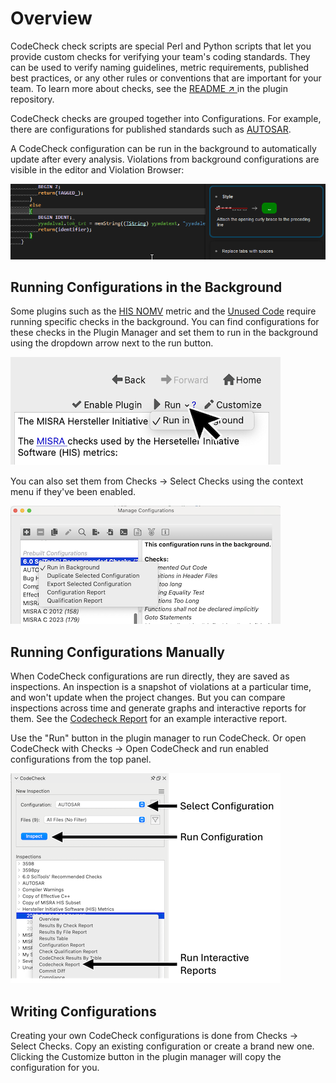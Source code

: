 # Overview

CodeCheck check scripts are special Perl and Python scripts that let you provide custom checks for verifying your team's coding standards. They can be used to verify naming guidelines, metric requirements, published best practices, or any other rules or conventions that are important for your team. To learn more about checks, see the [README &#8599; ](https://github.com/stinb/plugins/tree/main/CodeCheck#readme) in the plugin repository.

CodeCheck checks are grouped together into Configurations. For example, there are configurations for published standards such as [AUTOSAR](und://plugin/config/AUTOSAR).

A CodeCheck configuration can be run in the background to automatically update after every analysis. Violations from background configurations are visible in the editor and Violation Browser:

![image](193142606-7bf859c2-138b-49d5-a0ec-a403a3a6cf7a.png)

## Running Configurations in the Background

Some plugins such as the [HIS NOMV](und://plugin/metric/HISNOMV) metric and the [Unused Code](und://plugin/ireport/Unused%20Code%20Report) require running specific checks in the background. You can find configurations for these checks in the Plugin Manager and set them to run in the background using the dropdown arrow next to the run button.

![image](plugin_run_bg.png)

You can also set them from Checks -> Select Checks using the context menu if they've been enabled.

![image](configmgr_run_bg.png)

## Running Configurations Manually

When CodeCheck configurations are run directly, they are saved as inspections. An inspection is a snapshot of violations at a particular time, and won't update when the project changes. But you can compare inspections across time and generate graphs and interactive reports for them. See the [Codecheck Report](und://plugin/ireport/Codecheck%20Report) for an example interactive report.

Use the "Run" button in the plugin manager to run CodeCheck. Or open CodeCheck with Checks -> Open CodeCheck and run enabled configurations from the top panel.

![image](codecheck_dock.png)

## Writing Configurations

Creating your own CodeCheck configurations is done from Checks -> Select Checks. Copy an existing configuration or create a brand new one. Clicking the Customize button in the plugin manager will copy the configuration for you.
